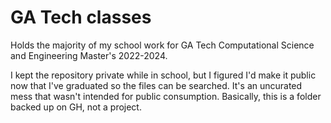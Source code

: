 # GA Tech classes

Holds the majority of my school work for GA Tech Computational Science and Engineering Master's 2022-2024.

I kept the repository private while in school, but I figured I'd make it public now that I've graduated so the files can be searched.
It's an uncurated mess that wasn't intended for public consumption.
Basically, this is a folder backed up on GH, not a project.
